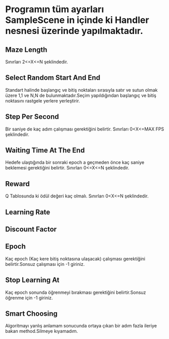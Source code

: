 # Programın tüm ayarları SampleScene in içinde ki Handler nesnesi üzerinde yapılmaktadır.

## Maze Length

Sınırları 2<=X<=N şeklindedir.

## Select Random Start And End

Standart halinde başlangıç ve bitiş noktaları sırasıyla satır ve sutun olmak üzere 1,1 ve N,N de
bulunmaktadır.Seçim yapıldığından başlangıç ve bitiş noktasını rastgele yerlere yerleştirir.

## Step Per Second

Bir saniye de kaç adım çalışması gerektiğini belirtir.
Sınırları 0<X<=MAX FPS şeklindedir.

## Waiting Time At The End

Hedefe ulaştığında bir sonraki epoch a geçmeden önce kaç saniye beklemesi gerektiğini belirtir.
Sınırları 0<=X<=N şeklindedir.

## Reward

Q Tablosunda ki ödül değeri kaç olmalı.
Sınırları 0<X<=N şeklindedir.

## Learning Rate

## Discount Factor

## Epoch

Kaç epoch (Kaç kere bitiş noktasına ulaşacak) çalışması gerektiğini belirtir.Sonsuz çalışması için -1 giriniz.

## Stop Learning At

Kaç epoch sonunda öğrenmeyi bırakması gerektiğini belirtir.Sonsuz öğrenme için -1 giriniz.

## Smart Choosing

Algoritmayı yanlış anlamam sonucunda ortaya çıkan bir adım fazla ileriye bakan method.Silmeye kıyamadım.
